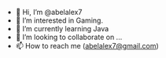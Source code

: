 - 👋 Hi, I’m @abelalex7
- 👀 I’m interested in Gaming.
- 🌱 I’m currently learning Java
- 💞️ I’m looking to collaborate on ...
- 📫 How to reach me (abelalex7@gmail.com)

<!---
abelalex7/abelalex7 is a ✨ special ✨ repository because its `README.md` (this file) appears on your GitHub profile.
You can click the Preview link to take a look at your changes.
--->
